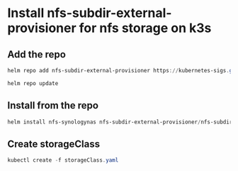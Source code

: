 # Install nfs-subdir-external-provisioner for nfs storage on k3s

## Add the repo

```powershell
helm repo add nfs-subdir-external-provisioner https://kubernetes-sigs.github.io/nfs-subdir-external-provisioner

helm repo update
```

## Install from the repo

```powershell
helm install nfs-synologynas nfs-subdir-external-provisioner/nfs-subdir-external-provisioner --set nfs.server=$SERVER --set nfs.path=/volume1/kubernetes --set storageClass.name=nfs-csi-synologynas --set storageClass.defaultClass=true
```

## Create storageClass

```powershell
kubectl create -f storageClass.yaml
```
